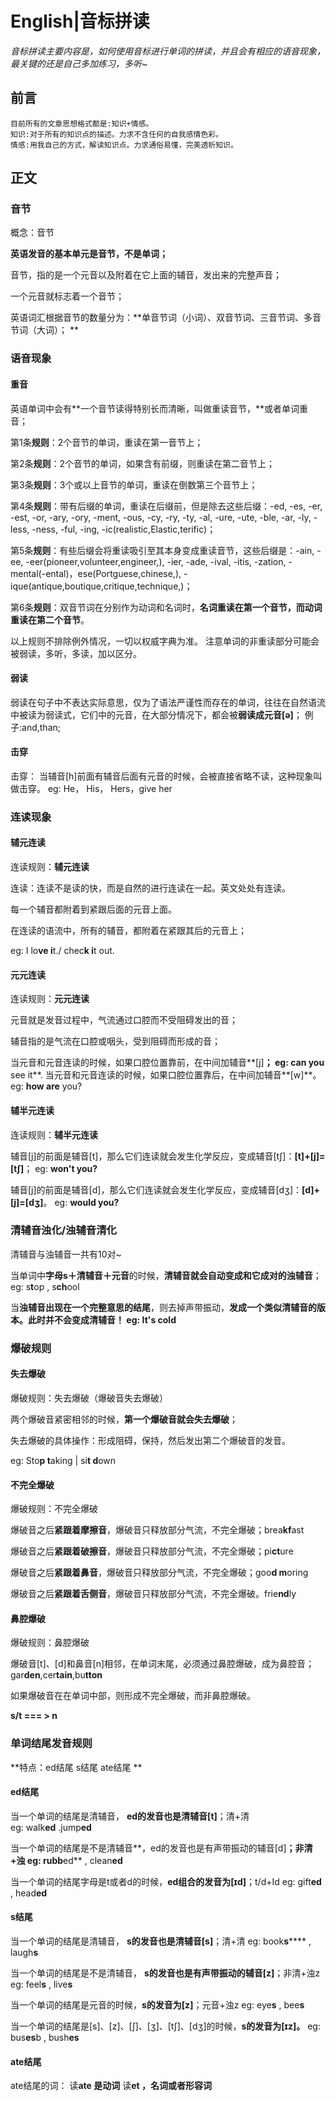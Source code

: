 # English|音标拼读
*音标拼读主要内容是，如何使用音标进行单词的拼读，并且会有相应的语音现象，最关键的还是自己多加练习，多听~*

## 前言
    目前所有的文章思想格式都是:知识+情感。
    知识:对于所有的知识点的描述。力求不含任何的自我感情色彩。
    情感:用我自己的方式，解读知识点。力求通俗易懂，完美透析知识。

## 正文

### 音节
概念：音节

**英语发音的基本单元是音节，不是单词；**
 
音节，指的是一个元音以及附着在它上面的辅音，发出来的完整声音；
 
一个元音就标志着一个音节；
 
英语词汇根据音节的数量分为：**单音节词（小词）、双音节词、三音节词、多音节词（大词）；
**

### 语音现象
#### 重音
英语单词中会有**一个音节读得特别长而清晰，叫做重读音节，**或者单词重音；
 
第1条**规则**：2个音节的单词，重读在第一音节上；
 
第2条**规则**：2个音节的单词，如果含有前缀，则重读在第二音节上；
 
第3条**规则**：3个或以上音节的单词，重读在倒数第三个音节上；
 
第4条**规则**：带有后缀的单词，重读在后缀前，但是除去这些后缀：-ed, -es, -er, -est, -or, -ary, -ory, -ment, -ous, -cy, -ry, -ty, -al, -ure, -ute, -ble, -ar, -ly, -less, -ness, -ful, -ing,
  -ic(realistic,Elastic,terific)；
 
第5条**规则**：有些后缀会将重读吸引至其本身变成重读音节，这些后缀是：-ain, -ee, -eer(pioneer,volunteer,engineer,), -ier, -ade, -ival, -itis, -zation, -mental(-ental)，ese(Portguese,chinese,),  -ique(antique,boutique,critique,technique,)；
 
第6条**规则**：双音节词在分别作为动词和名词时，**名词重读在第一个音节，而动词重读在第二个音节**。
 
以上规则不排除例外情况，一切以权威字典为准。
注意单词的非重读部分可能会被弱读，多听，多读，加以区分。


#### 弱读
弱读在句子中不表达实际意思，仅为了语法严谨性而存在的单词，往往在自然语流中被读为弱读式，它们中的元音，在大部分情况下，都会被**弱读成元音[ə]**；
例子:and,than;

#### 击穿
击穿：
当辅音[h]前面有辅音后面有元音的时候，会被直接省略不读，这种现象叫做击穿。
eg: He， His， Hers，give her


### 连读现象
#### 辅元连读
连读规则：**辅元连读**

连读：连读不是读的快，而是自然的进行连读在一起。英文处处有连读。

每一个辅音都附着到紧跟后面的元音上面。

在连读的语流中，所有的辅音，都附着在紧跟其后的元音上；

eg: I lo**ve i**t./ chec**k i**t out.

#### 元元连读
连读规则：**元元连读**

元音就是发音过程中，气流通过口腔而不受阻碍发出的音；
 
辅音指的是气流在口腔或咽头，受到阻碍而形成的音；
 
当元音和元音连读的时候，如果口腔位置靠前，在中间加辅音**[j]**；
eg: can you** see it**. 
当元音和元音连读的时候，如果口腔位置靠后，在中间加辅音**[w]**。
eg: **how are** you?

#### 辅半元连读
连读规则：**辅半元连读**

辅音[j]的前面是辅音[t]，那么它们连读就会发生化学反应，变成辅音[tʃ]：**[t]+[j]=[tʃ]**；
eg: **won't you?**
 
辅音[j]的前面是辅音[d]，那么它们连读就会发生化学反应，变成辅音[dʒ]：**[d]+[j]=[dʒ]**。
eg: **would you?**


### 清辅音浊化/浊辅音清化
清辅音与浊辅音一共有10对~

当单词中**字母s＋清辅音＋元音**的时候，**清辅音就会自动变成和它成对的浊辅音**； 
eg: s**t**op  , s**ch**ool
 
当**浊辅音出现在一个完整意思的结尾**，则去掉声带振动，**发成一个类似清辅音的版本。**此时并不会变成清辅音！
eg: It's col**d**

### 爆破规则
#### 失去爆破
爆破规则：失去爆破（爆破音失去爆破）

两个爆破音紧密相邻的时候，**第一个爆破音就会失去爆破**；
 
失去爆破的具体操作：形成阻碍，保持，然后发出第二个爆破音的发音。

eg: Sto**p t**aking  |  si**t d**own


#### 不完全爆破
爆破规则：不完全爆破

爆破音之后**紧跟着摩擦音**，爆破音只释放部分气流，不完全爆破；brea**kf**ast
 
爆破音之后**紧跟着破擦音**，爆破音只释放部分气流，不完全爆破；pi**ct**ure
 
爆破音之后**紧跟着鼻音**，爆破音只释放部分气流，不完全爆破；goo**d m**oring
 
爆破音之后**紧跟着舌侧音**，爆破音只释放部分气流，不完全爆破。frie**nd**ly


#### 鼻腔爆破
爆破规则：鼻腔爆破

爆破音[t]、[d]和鼻音[n]相邻，在单词末尾，必须通过鼻腔爆破，成为鼻腔音；gar**den**,cer**tain**,bu**tton**
 
如果爆破音在在单词中部，则形成不完全爆破，而非鼻腔爆破。

**s/t === >   n**


### 单词结尾发音规则
**特点：ed结尾   s结尾  ate结尾  **

#### ed结尾
当一个单词的结尾是清辅音， **ed的发音也是清辅音[t]**；清+清    
eg: walk**ed** .jump**ed**
 
当一个单词的结尾是不是清辅音**，ed的发音也是有声带振动的辅音[d]**；非清+浊
eg: rubb**ed** , clean**ed**
 
当一个单词的结尾字母是t或者d的时候，**ed组合的发音为[ɪd]**；t/d+Id
eg: gift**ed** , head**ed**

#### s结尾
当一个单词的结尾是清辅音， **s的发音也是清辅音[s]**；清+清
eg: book**s****** , laugh**s**
 
当一个单词的结尾是不是清辅音， **s的发音也是有声带振动的辅音[z]**；非清+浊z
eg: feel**s** , live**s**
 
当一个单词的结尾是元音的时候，**s的发音为[z]**；元音+浊z
eg: eye**s** , bee**s**
 
当一个单词的结尾是[s]、[z]、[ʃ]、[ʒ]、[tʃ]、[dʒ]的时候，**s的发音为[ɪz]。**
eg: bus**es**b , bush**es**


#### ate结尾
ate结尾的词：
读**ate 是动词**
读**et ，名词或者形容词**














